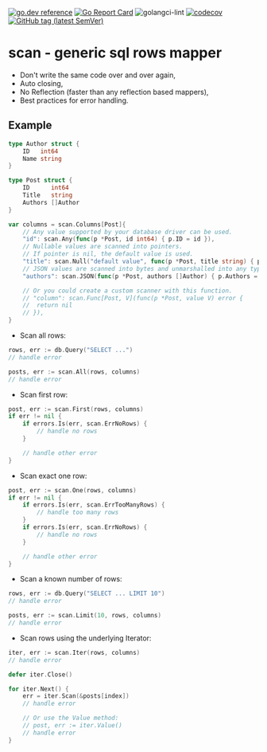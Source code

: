 [![go.dev reference](https://img.shields.io/badge/go.dev-reference-007d9c?logo=go&logoColor=white)](https://pkg.go.dev/github.com/wroge/scan)
[![Go Report Card](https://goreportcard.com/badge/github.com/wroge/scan)](https://goreportcard.com/report/github.com/wroge/scan)
![golangci-lint](https://github.com/wroge/scan/workflows/golangci-lint/badge.svg)
[![codecov](https://codecov.io/gh/wroge/scan/branch/main/graph/badge.svg?token=SBSedMOGHR)](https://codecov.io/gh/wroge/scan)
[![GitHub tag (latest SemVer)](https://img.shields.io/github/tag/wroge/scan.svg?style=social)](https://github.com/wroge/scan/tags)

# scan - generic sql rows mapper

- Don't write the same code over and over again,
- Auto closing,
- No Reflection (faster than any reflection based mappers),
- Best practices for error handling.

## Example

```go
type Author struct {
	ID   int64
	Name string
}

type Post struct {
	ID      int64
	Title   string
	Authors []Author
}

var columns = scan.Columns[Post]{
	// Any value supported by your database driver can be used.
	"id": scan.Any(func(p *Post, id int64) { p.ID = id }),
	// Nullable values are scanned into pointers.
	// If pointer is nil, the default value is used.
	"title": scan.Null("default value", func(p *Post, title string) { p.Title = title }),
	// JSON values are scanned into bytes and unmarshalled into any type.
	"authors": scan.JSON(func(p *Post, authors []Author) { p.Authors = authors }),

	// Or you could create a custom scanner with this function.
	// "column": scan.Func[Post, V](func(p *Post, value V) error {
	// 	return nil
	// }),
}
```

- Scan all rows:

```go 
rows, err := db.Query("SELECT ...")
// handle error

posts, err := scan.All(rows, columns)
// handle error
```

- Scan first row:

```go 
post, err := scan.First(rows, columns)
if err != nil {
	if errors.Is(err, scan.ErrNoRows) {
		// handle no rows
	}

	// handle other error
}
```

- Scan exact one row:

```go 
post, err := scan.One(rows, columns)
if err != nil {
	if errors.Is(err, scan.ErrTooManyRows) {
		// handle too many rows
	}
	if errors.Is(err, scan.ErrNoRows) {
		// handle no rows
	}

	// handle other error
}
```

- Scan a known number of rows:

```go 
rows, err := db.Query("SELECT ... LIMIT 10")
// handle error

posts, err := scan.Limit(10, rows, columns)
// handle error
```

- Scan rows using the underlying Iterator:

```go 
iter, err := scan.Iter(rows, columns)
// handle error

defer iter.Close()

for iter.Next() {
	err = iter.Scan(&posts[index])
	// handle error

	// Or use the Value method:
	// post, err := iter.Value()
	// handle error
}
```
